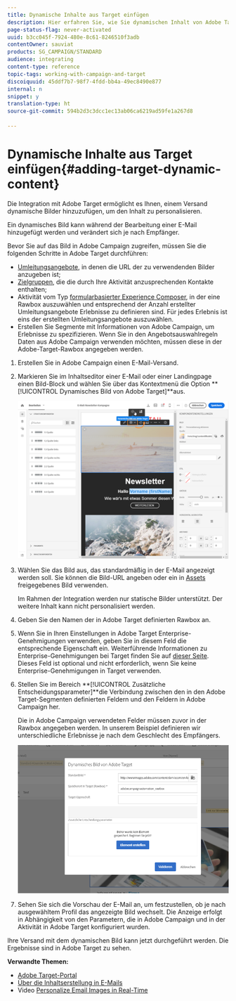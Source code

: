 ```yaml
---
title: Dynamische Inhalte aus Target einfügen
description: Hier erfahren Sie, wie Sie dynamischen Inhalt von Adobe Target in Adobe-Campaign-Sendungen einfügen können.
page-status-flag: never-activated
uuid: b3cc045f-7924-480e-8c61-8246510f3adb
contentOwner: sauviat
products: SG_CAMPAIGN/STANDARD
audience: integrating
content-type: reference
topic-tags: working-with-campaign-and-target
discoiquuid: 45ddf7b7-98f7-4fdd-bb4a-49ec8490e877
internal: n
snippet: y
translation-type: ht
source-git-commit: 594b2d3c3dcc1ec13ab06ca6219ad59fe1a267d8

---
```



# Dynamische Inhalte aus Target einfügen{#adding-target-dynamic-content}

Die Integration mit Adobe Target ermöglicht es Ihnen, einem Versand dynamische Bilder hinzuzufügen, um den Inhalt zu personalisieren.

Ein dynamisches Bild kann während der Bearbeitung einer E-Mail hinzugefügt werden und verändert sich je nach Empfänger.

Bevor Sie auf das Bild in Adobe Campaign zugreifen, müssen Sie die folgenden Schritte in Adobe Target durchführen:

* [Umleitungsangebote](https://docs.adobe.com/content/help/de-DE/target/using/experiences/offers/offer-redirect.html), in denen die URL der zu verwendenden Bilder anzugeben ist;
* [Zielgruppen](https://docs.adobe.com/content/help/de-DE/target/using/audiences/create-audiences/audiences.html), die die durch Ihre Aktivität anzusprechenden Kontakte enthalten;
* Aktivität vom Typ [formularbasierter Experience Composer](https://docs.adobe.com/content/help/de-DE/target/using/experiences/form-experience-composer.html), in der eine Rawbox auszuwählen und entsprechend der Anzahl erstellter Umleitungsangebote Erlebnisse zu definieren sind. Für jedes Erlebnis ist eins der erstellten Umleitungsangebote auszuwählen.
* Erstellen Sie Segmente mit Informationen von Adobe Campaign, um Erlebnisse zu spezifizieren. Wenn Sie in den Angebotsauswahlregeln Daten aus Adobe Campaign verwenden möchten, müssen diese in der Adobe-Target-Rawbox angegeben werden.

1. Erstellen Sie in Adobe Campaign einen E-Mail-Versand.
1. Markieren Sie im Inhaltseditor einer E-Mail oder einer Landingpage einen Bild-Block und wählen Sie über das Kontextmenü die Option **[!UICONTROL Dynamisches Bild von Adobe Target]**aus.

   ![](assets/tar_insert_dynamic_image.png)

1. Wählen Sie das Bild aus, das standardmäßig in der E-Mail angezeigt werden soll. Sie können die Bild-URL angeben oder ein in [Assets](../../integrating/using/working-with-campaign-and-assets-core-service.md) freigegebenes Bild verwenden.

   Im Rahmen der Integration werden nur statische Bilder unterstützt. Der weitere Inhalt kann nicht personalisiert werden.

1. Geben Sie den Namen der in Adobe Target definierten Rawbox an.
1. Wenn Sie in Ihren Einstellungen in Adobe Target Enterprise-Genehmigungen verwenden, geben Sie in diesem Feld die entsprechende Eigenschaft ein. Weiterführende Informationen zu Enterprise-Genehmigungen bei Target finden Sie auf [dieser Seite](https://marketing.adobe.com/resources/help/de_DE/target/target/properties-overview.html). Dieses Feld ist optional und nicht erforderlich, wenn Sie keine Enterprise-Genehmigungen in Target verwenden.
1. Stellen Sie im Bereich **[!UICONTROL Zusätzliche Entscheidungsparameter]**die Verbindung zwischen den in den Adobe Target-Segmenten definierten Feldern und den Feldern in Adobe Campaign her.

   Die in Adobe Campaign verwendeten Felder müssen zuvor in der Rawbox angegeben werden. In unserem Beispiel definieren wir unterschiedliche Erlebnisse je nach dem Geschlecht des Empfängers.

   ![](assets/tar_additional_decisionning_parameters.png)

1. Sehen Sie sich die Vorschau der E-Mail an, um festzustellen, ob je nach ausgewähltem Profil das angezeigte Bild wechselt. Die Anzeige erfolgt in Abhängigkeit von den Parametern, die in Adobe Campaign und in der Aktivität in Adobe Target konfiguriert wurden.

Ihre Versand mit dem dynamischen Bild kann jetzt durchgeführt werden. Die Ergebnisse sind in Adobe Target zu sehen.

**Verwandte Themen:**

* [Adobe Target-Portal](https://marketing.adobe.com/resources/help/de_DE/target/a4t/c_campaign_and_target.html)
* [Über die Inhaltserstellung in E-Mails](../../designing/using/designing-content-in-adobe-campaign.md)
* Video [Personalize Email Images in Real-Time](https://helpx.adobe.com/de/marketing-cloud/how-to/email-marketing.html)

